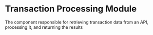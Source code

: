 # Transaction Processing Module
The component responsible for retrieving transaction data from an API, processing it, and returning the results 
